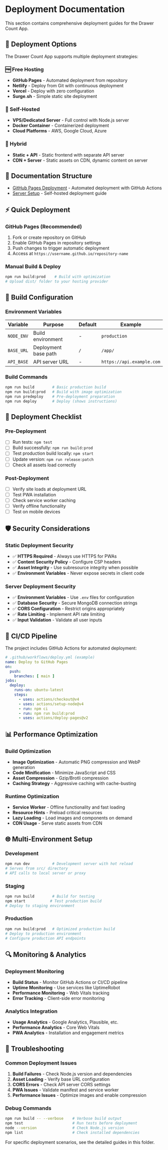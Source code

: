 # Deployment Documentation

This section contains comprehensive deployment guides for the Drawer Count App.

## 🚀 Deployment Options

The Drawer Count App supports multiple deployment strategies:

### 🆓 Free Hosting
- **GitHub Pages** - Automated deployment from repository
- **Netlify** - Deploy from Git with continuous deployment
- **Vercel** - Deploy with zero configuration
- **Surge.sh** - Simple static site deployment

### 🏢 Self-Hosted
- **VPS/Dedicated Server** - Full control with Node.js server
- **Docker Container** - Containerized deployment
- **Cloud Platforms** - AWS, Google Cloud, Azure

### 🔄 Hybrid
- **Static + API** - Static frontend with separate API server
- **CDN + Server** - Static assets on CDN, dynamic content on server

## 📁 Documentation Structure

- [GitHub Pages Deployment](github-pages.md) - Automated deployment with GitHub Actions
- [Server Setup](server-setup.md) - Self-hosted deployment guide

## ⚡ Quick Deployment

### GitHub Pages (Recommended)
1. Fork or create repository on GitHub
2. Enable GitHub Pages in repository settings
3. Push changes to trigger automatic deployment
4. Access at `https://username.github.io/repository-name`

### Manual Build & Deploy
```bash
npm run build:prod    # Build with optimization
# Upload dist/ folder to your hosting provider
```

## 🔧 Build Configuration

### Environment Variables
| Variable | Purpose | Default | Example |
|----------|---------|---------|---------|
| `NODE_ENV` | Build environment | - | `production` |
| `BASE_URL` | Deployment base path | `/` | `/app/` |
| `API_BASE` | API server URL | - | `https://api.example.com` |

### Build Commands
```bash
npm run build        # Basic production build
npm run build:prod   # Build with image optimization
npm run predeploy    # Pre-deployment preparation
npm run deploy       # Deploy (shows instructions)
```

## 🎯 Deployment Checklist

### Pre-Deployment
- [ ] Run tests: `npm test`
- [ ] Build successfully: `npm run build:prod`
- [ ] Test production build locally: `npm start`
- [ ] Update version: `npm run release:patch`
- [ ] Check all assets load correctly

### Post-Deployment
- [ ] Verify site loads at deployment URL
- [ ] Test PWA installation
- [ ] Check service worker caching
- [ ] Verify offline functionality
- [ ] Test on mobile devices

## 🛡️ Security Considerations

### Static Deployment Security
- ✅ **HTTPS Required** - Always use HTTPS for PWAs
- ✅ **Content Security Policy** - Configure CSP headers
- ✅ **Asset Integrity** - Use subresource integrity when possible
- ✅ **Environment Variables** - Never expose secrets in client code

### Server Deployment Security
- ✅ **Environment Variables** - Use `.env` files for configuration
- ✅ **Database Security** - Secure MongoDB connection strings
- ✅ **CORS Configuration** - Restrict origins appropriately
- ✅ **Rate Limiting** - Implement API rate limiting
- ✅ **Input Validation** - Validate all user inputs

## 🔄 CI/CD Pipeline

The project includes GitHub Actions for automated deployment:

```yaml
# .github/workflows/deploy.yml (example)
name: Deploy to GitHub Pages
on:
  push:
    branches: [ main ]
jobs:
  deploy:
    runs-on: ubuntu-latest
    steps:
      - uses: actions/checkout@v4
      - uses: actions/setup-node@v4
      - run: npm ci
      - run: npm run build:prod
      - uses: actions/deploy-pages@v2
```

## 📊 Performance Optimization

### Build Optimization
- **Image Optimization** - Automatic PNG compression and WebP generation
- **Code Minification** - Minimize JavaScript and CSS
- **Asset Compression** - Gzip/Brotli compression
- **Caching Strategy** - Aggressive caching with cache-busting

### Runtime Optimization
- **Service Worker** - Offline functionality and fast loading
- **Resource Hints** - Preload critical resources
- **Lazy Loading** - Load images and components on demand
- **CDN Usage** - Serve static assets from CDN

## 🌐 Multi-Environment Setup

### Development
```bash
npm run dev          # Development server with hot reload
# Serves from src/ directory
# API calls to local server or proxy
```

### Staging
```bash
npm run build        # Build for testing
npm start           # Test production build
# Deploy to staging environment
```

### Production
```bash
npm run build:prod   # Optimized production build
# Deploy to production environment
# Configure production API endpoints
```

## 🔍 Monitoring & Analytics

### Deployment Monitoring
- **Build Status** - Monitor GitHub Actions or CI/CD pipeline
- **Uptime Monitoring** - Use services like UptimeRobot
- **Performance Monitoring** - Web Vitals tracking
- **Error Tracking** - Client-side error monitoring

### Analytics Integration
- **Usage Analytics** - Google Analytics, Plausible, etc.
- **Performance Analytics** - Core Web Vitals
- **PWA Analytics** - Installation and engagement metrics

## 🐛 Troubleshooting

### Common Deployment Issues
1. **Build Failures** - Check Node.js version and dependencies
2. **Asset Loading** - Verify base URL configuration
3. **CORS Errors** - Check API server CORS settings
4. **PWA Issues** - Validate manifest and service worker
5. **Performance Issues** - Optimize images and enable compression

### Debug Commands
```bash
npm run build -- --verbose    # Verbose build output
npm test                      # Run tests before deployment
node --version                # Check Node.js version
npm list                      # Check installed dependencies
```

For specific deployment scenarios, see the detailed guides in this folder.